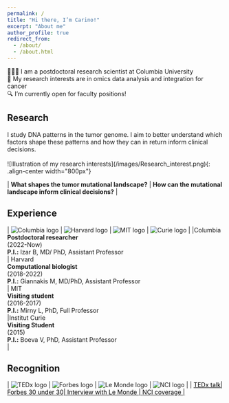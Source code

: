 ```yaml
---
permalink: /
title: "Hi there, I’m Carino!"
excerpt: "About me"
author_profile: true
redirect_from: 
  - /about/
  - /about.html
---
```


👨🏻‍💻 I am a postdoctoral research scientist at Columbia University <br>
🔬 My research interests are in omics data analysis and integration for cancer <br>
🔍 I’m currently open for faculty positions!

<h2> Research </h2>
I study DNA patterns in the tumor genome. I aim to better understand which factors shape these patterns and how they can in return inform clinical decisions.<br><br>
![Illustration of my research interests](/images/Research_interest.png){: .align-center width="800px"}
<style>
table {
    border-collapse: collapse;
    table-layout: fixed;
    width: 100%;
}
table, th, td {
   border: 1px solid white;
}
blockquote {
    border-left: solid white;
    padding-left: 0px;
}
</style>

| **What shapes the tumor mutational landscape?** | **How can the mutational landscape inform clinical decisions?** |

<h2> Experience </h2>
<style> 
table {
    border-collapse: collapse;
    table-layout: fixed;
    width: 100%;
}
table, th, td {
   border: 1px solid white;
}
blockquote {
    border-left: solid white;
    padding-left: 0px;
}
</style>

|  ![Columbia logo](/images/Columbia_logo.png)  |  ![Harvard logo](/images/Harvard_logo.webp)  |  ![MIT logo](/images/MIT_logo.webp)  |  ![Curie logo](/images/Curie_logo.png)  |
|Columbia <br> **Postdoctoral researcher**<br>(2022-Now)<br>**P.I.:** Izar B, MD/ PhD, Assistant Professor<br> | Harvard <br> **Computational biologist**<br>(2018-2022)<br>**P.I.:** Giannakis M, MD/PhD, Assistant Professor<br> | MIT <br> **Visiting student**<br>(2016-2017)<br>**P.I.:** Mirny L, PhD, Full Professor<br> |Institut Curie <br> **Visiting Student**<br>(2015)<br>**P.I.:** Boeva V, PhD, Assistant Professor<br>|

<h2> Recognition </h2>
<style> 
table {
    border-spacing: 0;
    border-collapse: collapse;
    table-layout: fixed;
    width: 100%;
    border: 0px;
}
table, th, td {
   border: 1px solid white;
}
blockquote {
    border-left: solid white;
    padding-left: 0px;
}
</style>

|  ![TEDx logo](/images/TEDx_logo.webp)  |  ![Forbes logo](/images/30u30_logo.webp)  |  ![Le Monde logo](/images/LM_logo.webp)  |  ![NCI logo](/images/NCI_logo.webp)  |
|  <a href="https://www.youtube.com/watch?v=f-8bwiOEHcU" style="color: black;"> TEDx talk|<a href="https://www.forbes.com/profile/carino-gurjao/?sh=6573cada6ee9" style="color: black;"> Forbes 30 under 30| <a href="https://www.lemonde.fr/planete/article/2021/06/22/le-lien-entre-consommation-de-viande-rouge-et-cancer-colorectal-mieux-compris_6085111_3244.html" style="color: black;"> Interview with Le Monde | <a href="https://www.cancer.gov/news-events/cancer-currents-blog/2021/red-meat-colorectal-cancer-genetic-signature" style="color: black;"> NCI coverage |
